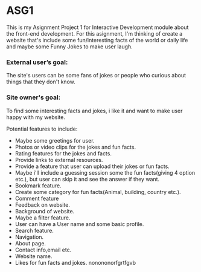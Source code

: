 # ASG1
This is my Asignment Project 1 for Interactive Development module about the front-end development.
For this asignment, I'm thinking of create a website that's include some fun/interesting facts of the world or daily life and maybe some Funny Jokes to make user laugh.

### External user’s goal:

The site's users can be some fans of jokes or people who curious about things that they don't know.

### Site owner's goal:

To find some interesting facts and jokes, i like it and want to make user happy with my website.

Potential features to include:
* Maybe some greetings for user.
* Photos or video clips for the jokes and fun facts.
* Rating features for the jokes and facts.
* Provide links to external resources.
* Provide a feature that user can upload their jokes or fun facts.
* Maybe i'll include a guessing session some the fun facts(giving 4 option etc.), but user can skip it and see the answer if they want.
* Bookmark feature.
* Create some category for fun facts(Animal, building, country etc.).
* Comment feature
* Feedback on website.
* Background of website.
* Maybe a filter feature.
* User can have a User name and some basic profile.
* Search feature.
* Navigation.
* About page.
* Contact info,email etc.
* Website name.
* Likes for fun facts and jokes.
nonononorfgrtfgvb